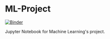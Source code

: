 # ML-Project

[![Binder](https://mybinder.org/badge_logo.svg)](https://mybinder.org/v2/gh/Nico769/ML-Project/master?filepath=Covtype.ipynb)

Jupyter Notebook for Machine Learning's project.
